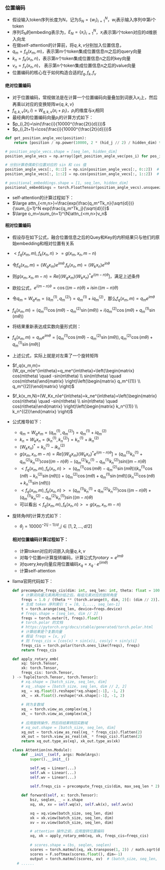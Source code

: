 ### 位置编码

- 假设输入token序列长度为N，记为$S_N=\{w_i\}_{i=1}^N$，$w_i$表示输入序列中第$i$个token
- 序列$S_N$的embeding表示为，$E_N=\{x_i\}_{i=1}^N$，$x_i$表示第$i$个token对应的d维嵌入向龙
- 在做self-attention的计算前，将$q,k,v$分别加入位置信息，
- $q_m=f_q(x_m, m)$，表示第m个token集成位置信息m之后的query向量
- $k_n=f_k(x_n, n)$，表示第n个token集成位置信息n之后的key向量
- $v_n=f_v(x_n, n)$， 表示第n个token集成位置信息n之后的value向量
- 位置编码的核心在于如何构造合适的$f_q,f_k,f_v$

#### 绝对位置编码

- 对于位置编码，常规做法是在计算一个位置编码向量叠加到词嵌入$x_i$上，然后再乘以对应的变换矩阵$w\{q,k,v\}$
- $f_{q,k,v}(x_i, i)=W_{q,k,v}(x_i + p_i)$，$p_i$的维度与$x_i$相同
- 最经典的位置编码向量$p_i$的计算方式如下：
- $p_{i,2t}=\sin(\frac{i}{10000^{\frac{2t}{d}}})$
- $p_{i,2t+1}=\cos(\frac{i}{10000^{\frac{2t}{d}}})$

```python
def get_position_angle_vec(position):
    return [position / np.power(10000, 2 * (hid_j // 2) / hidden_dim) for hid_j in range(hidden_dim)]

# position_angle_vecs.shape = [seq_len, hidden_dim]
position_angle_vecs = np.array([get_position_angle_vec(pos_i) for pos_i in range(seq_len)])

# 分别计算奇偶索引位置对应的 sin 和 cos 值
position_angle_vecs[:, 0::2] = np.sin(position_angle_vecs[:, 0::2])  # dim 2t
position_angle_vecs[:, 1::2] = np.cos(position_angle_vecs[:, 1::2])  # dim 2t+1

# positional_embeddings.shape = [1, seq_len, hidden_dim]
positional_embeddings = torch.FloatTensor(position_angle_vecs).unsqueeze(0)
```

- self-attention的计算过程如下：
- $\large attn_{<m,n>}=\frac{exp(\frac{q_m^Tk_n}{\sqrt{d}})}{\sum_{j=1}^N exp(\frac{q_m^Tk_j}{\sqrt{d}})}$
- $\large o_m=\sum_{n=1}^{N}attn_{<m,n>}v_n$

#### 相对位置编码

- 假设存在如下公式，融合位置信息之后的Quey和Key的内积结果只与他们的原始embedding和相对位置有关系
- $<f_q(x_m, m), f_k(x_n, n)>=g(x_m,x_n,m-n)$
- 令$f_q(x_m, m) = (W_qx_m)e^{im\theta}$,$f_k(x_n, m) = (W_kx_n)e^{in\theta}$
- 则$g(x_m,x_n,m-n)=Re[(W_qx_m)(W_kx_n)^*e^{i(m-n)\theta}]$，满足上述条件
- 欧拉公式，$e^{i(m-n)\theta}=\cos((m-n)\theta) + i \sin((m-n)\theta)$
- 令$q_m=W_qx_m=(q_m^{(1)}, q_m^{(2)})=q_{m}^{(1)}+iq_{m}^{(2)}$，那么$f_q(x_m,m)=q_me^{im\theta}$
- $f_q(x_m,m)=(q_m^{(1)} \cos(m\theta) - q_m^{(2)}\sin(m\theta)) + i(q_m^{(2)} \cos(m\theta) + q_m^{(1)}\sin(m\theta))$
- 将结果重新表达成实数向量形式则：
- $f_q(x_m,m)=q_me^{im\theta}=[q_m^{(1)} \cos(m\theta) - q_m^{(2)}\sin(m\theta)), q_m^{(2)} \cos(m\theta) + q_m^{(1)}\sin(m\theta)]$
- 上述公式，实际上就是对左乘了一个旋转矩阵
- $f_q(x_m,m)=(W_qx_m)e^{im\theta}=q_me^{im\theta}=\left(\begin{matrix} cos(m\theta) \quad -sin(m\theta) \\ sin(m\theta)  \quad cos(m\theta)\end{matrix} \right)\left(\begin{matrix} q_m^{(1)} \\ q_m^{(2)}\end{matrix} \right)$
- $f_k(x_m,N)=(W_Kx_n)e^{in\theta}=k_ne^{in\theta}=\left(\begin{matrix} cos(n\theta) \quad -sin(n\theta) \\ sin(n\theta)  \quad cos(n\theta)\end{matrix} \right)\left(\begin{matrix} k_n^{(1)} \\ k_n^{(2)}\end{matrix} \right)$
- 公式推导如下：
  - $q_m=W_qx_m=(q_m^{(1)}, q_m^{(2)})=q_{m}^{(1)}+iq_{m}^{(2)}$
  - $k_n=W_kx_n=(k_n^{(1)}, k_n^{(2)})=k_{n}^{(1)}+ik_{n}^{(2)}$
  - $(W_kx_n)^*=k_{n}^{(1)}-ik_{n}^{(2)}$
  - $g(x_m,x_n,m-n)=Re[(W_qx_m)(W_kx_n)^*e^{i(m-n)\theta}]=(q_m^{(1)}k_n^{(1)}+q_m^{(2)}k_n^{(2)})cos((m-n)\theta) - (q_m^{(2)}k_n^{(1)}-q_m^{(1)}k_n^{(2)})sin((m-n)\theta)$
  - $<f_q(x_m,m), f_k(x_n,n)>=(q_m^{(1)} \cos(m\theta) - q_m^{(2)}\sin(m\theta))(k_n^{(1)} \cos(n\theta) - k_n^{(2)}\sin(n\theta))) + (q_m^{(2)} \cos(m\theta) + q_m^{(1)}\sin(m\theta))(k_n^{(2)} \cos(n\theta) + k_n^{(1)}\sin(n\theta)))$
  - $<f_q(x_m,m), f_k(x_n,n)>=(q_m^{(1)}k_n^{(1)}+ q_m^{(2)}k_n^{(2)}) \cos((m-n)\theta) + (q_m^{(1)}k_n^{(2)}-q_m^{(2)}k_n^{(1)})\sin((m-n)\theta)$
  - 可以看出$<f_q(x_m, m), f_k(x_n,n)>=g(x_m,x_n,m-n)$

- 旋转角$\theta$的计算方式如下：

  - $\theta_j=10000^{-2(j-1)/d}, j \in [1,2,...,d/2]$

  #### 相对位置编码计算过程如下：

  - 计算token对应的词嵌入向量$q,k,v$
  - 对每个位置$m$计算旋转编码，计算公式为$rotary=e^{im\theta}$
  - 对query,key向量应用位置编码$x_q=x_q\cdot e^{(im\theta)}$
  - 计算self-attention

- llama官网代码如下：

  ```python
  def precompute_freqs_cis(dim: int, seq_len: int, theta: float = 10000.0):
      # 计算词向量元素两两分组之后，每组元素对应的旋转角度
      freqs = 1.0 / (theta ** (torch.arange(0, dim, 2)[: (dim // 2)].float() / dim))
      # 生成 token 序列索引 t = [0, 1,..., seq_len-1]
      t = torch.arange(seq_len, device=freqs.device)
      # freqs.shape = [seq_len, dim // 2] 
      freqs = torch.outer(t, freqs).float()
      # torch.polar 的文档
      # https://pytorch.org/docs/stable/generated/torch.polar.html
      # 计算结果是个复数向量
      # 假设 freqs = [x, y]
      # 则 freqs_cis = [cos(x) + sin(x)i, cos(y) + sin(y)i]
      freqs_cis = torch.polar(torch.ones_like(freqs), freqs)
      return freqs_cis
  
  def apply_rotary_emb(
      xq: torch.Tensor,
      xk: torch.Tensor,
      freqs_cis: torch.Tensor,
  ) -> Tuple[torch.Tensor, torch.Tensor]:
      # xq.shape = [batch_size, seq_len, dim]
      # xq_.shape = [batch_size, seq_len, dim // 2, 2]
      xq_ = xq.float().reshape(*xq.shape[:-1], -1, 2)
      xk_ = xk.float().reshape(*xk.shape[:-1], -1, 2)
      
      # 转为复数域
      xq_ = torch.view_as_complex(xq_)
      xk_ = torch.view_as_complex(xk_)
      
      # 应用旋转操作，然后将结果转回实数域
      # xq_out.shape = [batch_size, seq_len, dim]
      xq_out = torch.view_as_real(xq_ * freqs_cis).flatten(2)
      xk_out = torch.view_as_real(xk_ * freqs_cis).flatten(2)
      return xq_out.type_as(xq), xk_out.type_as(xk)
  
  class Attention(nn.Module):
      def __init__(self, args: ModelArgs):
          super().__init__()
  
          self.wq = Linear(...)
          self.wk = Linear(...)
          self.wv = Linear(...)
          
          self.freqs_cis = precompute_freqs_cis(dim, max_seq_len * 2)
  
      def forward(self, x: torch.Tensor):
          bsz, seqlen, _ = x.shape
          xq, xk, xv = self.wq(x), self.wk(x), self.wv(x)
  
          xq = xq.view(batch_size, seq_len, dim)
          xk = xk.view(batch_size, seq_len, dim)
          xv = xv.view(batch_size, seq_len, dim)
  
          # attention 操作之前，应用旋转位置编码
          xq, xk = apply_rotary_emb(xq, xk, freqs_cis=freqs_cis)
          
          # scores.shape = (bs, seqlen, seqlen)
          scores = torch.matmul(xq, xk.transpose(1, 2)) / math.sqrt(dim)
          scores = F.softmax(scores.float(), dim=-1)
          output = torch.matmul(scores, xv)  # (batch_size, seq_len, dim)
    # ......
  ```
  
